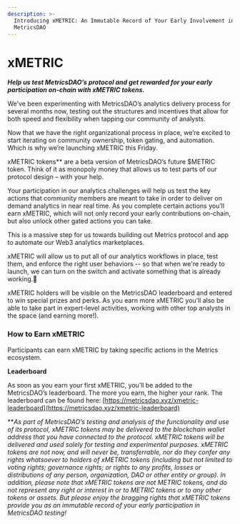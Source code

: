```yaml
---
description: >-
  Introducing xMETRIC: An Immutable Record of Your Early Involvement in
  MetricsDAO
---
```


# xMETRIC

_**Help us test MetricsDAO’s protocol and get rewarded for your early participation on-chain with xMETRIC tokens.**_

We’ve been experimenting with MetricsDAO’s analytics delivery process for several months now, testing out the structures and incentives that allow for both speed and flexibility when tapping our community of analysts.

Now that we have the right organizational process in place, we’re excited to start iterating on community ownership, token gating, and automation. Which is why we’re launching xMETRIC this Friday.

xMETRIC tokens\*\* are a beta version of MetricsDAO’s future $METRIC token. Think of it as monopoly money that allows us to test parts of our protocol design – with your help.

Your participation in our analytics challenges will help us test the key actions that community members are meant to take in order to deliver on demand analytics in near real time. As you complete certain actions you’ll earn xMETRIC, which will not only record your early contributions on-chain, but also unlock other gated actions you can take.

This is a massive step for us towards building out Metrics protocol and app to automate our Web3 analytics marketplaces.

xMETRIC will allow us to put all of our analytics workflows in place, test them, and enforce the right user behaviors -- so that when we're ready to launch, we can turn on the switch and activate something that is already working.💪

xMETRIC holders will be visible on the MetricsDAO leaderboard and entered to win special prizes and perks. As you earn more xMETRIC you’ll also be able to take part in expert-level activities, working with other top analysts in the space (and earning more!).

### **How to Earn xMETRIC**&#x20;

Participants can earn xMETRIC by taking specific actions in the Metrics ecosystem.

**Leaderboard**

As soon as you earn your first xMETRIC, you’ll be added to the MetricsDAO’s leaderboard. The more you earn, the higher your rank. The leaderboard can be found here: [https://metricsdao.xyz/xmetric-leaderboard](https://metricsdao.xyz/xmetric-leaderboard)

\*\*_As part of MetricsDAO’s testing and analysis of the functionality and use of its protocol, xMETRIC tokens may be delivered to the blockchain wallet address that you have connected to the protocol.  xMETRIC tokens will be delivered and used solely for testing and experimental purposes.  xMETRIC tokens are not now, and will never be, transferrable, nor do they confer any rights whatsoever to holders of xMETRIC tokens (including but not limited to voting rights; governance rights; or rights to any profits, losses or distributions of any person, organization, DAO or other entity or group).  In addition, please note that xMETRIC tokens are not METRIC tokens, and do not represent any right or interest in or to METRIC tokens or to any other tokens or assets.  But please enjoy the bragging rights that xMETRIC tokens provide you as an immutable record of your early participation in MetricsDAO testing!_
